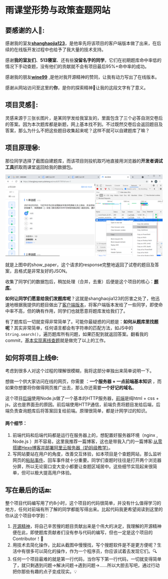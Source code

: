 # 雨课堂形势与政策查题网站

## 要感谢的人:sparkling_heart::

感谢我的室友[**shanghaojia123**](https://github.com/shanghaojia-1)，是他率先将该项目的客户端版本做了出来，在后续的在线版开发过程中也给予了我大量的技术支持。

感谢**我的室友们**、**513寝室**、还有些**没留名字的同学**，它们在初期题库命中率低的情况下手动查题，没有他们的贡献就不会有项目最后95%+命中率的成功。

感谢我的朋友[**wine99**](https://github.com/wine99) ,是他对我开源精神的赞同，让我有动力写出了在线版本。

感谢从网站访问至这里的**你**，是你的探索精神:bouquet:让我的这段文字有了意义。



## 项目灵感:star2::

灵感来源于三张长图片，是某同学发给我室友的，里面包含了三个必答自测交卷后的答案。因为本次题库都是新题，网上基本找不到。不过既然交卷后会返回题目及答案，那么为什么不把这些题目收集起来呢？这样不就可以自建题库了嘛？



## 项目原理:secret::

那位同学选择了截图自建题库，而该项目则投机取巧地直接用浏览器的**开发者调试工具**抓取雨课堂返回给我的数据包。

![f12](img/f12.png)

就是上图中的show_paper，这个请求的response完整地返回了试卷的题目及答案，且格式是非常友好的JSON。

收集了同学们的数据包后，稍加处理（合并，去重）后便是这个项目的核心：[**题库**](https://github.com/Blackmegg1/Situation-and-Policies/blob/main/end/answer.json)。

**如何让同学们愿意给我们发题库呢**？这就是shanghaojia123的厉害之处了，他迅速地根据我提供的题目做出了[客户端版本](./client)，将客户端版本发给了一些同学，即使命中率不高，但的确有作用，同学们也就愿意将题库发给我们了。

有了题库后一切就变得非常简单了。可能你最疑惑的问题是：**如何从题库里找题呢**？其实非常简单，任何语言都会有字符串的匹配方法，如JS中的`String.search()`，遍历题库所有问题，如果匹配到就返回答案。翻看我的commit，[基本实现离线查题](https://github.com/Blackmegg1/Situation-and-Policies/commit/ab992978525dff1413958d2ee5f27dd680cc13d2)就是做完了以上的工作。



## 如何将项目上线:globe_with_meridians::

考虑到很多人对这个过程的理解很模糊，我将这部分单独出来简单说明一下。

想做一个供大家访问在线的网页，你需要 ：**一个服务器 + 一点前端基本知识** ，而如果你想要将你做得网页推广出去，那么你还需要**一个好记的域名**。  

这个项目[后端](https://github.com/Blackmegg1/Situation-and-Policies/tree/main/end)使用Node.js做了一个基本的HTTP服务器，[前端](https://github.com/Blackmegg1/Situation-and-Policies/tree/main/front)是纯html + css + js，这也是界面丑的原因。前后端使用HTTP通信，前端负责将题目发给后端，后端负责查询题库后将答案回复给前端。原理很简单，都是计网学过的知识。

#### 两个细节：

1. 前端代码和后端代码都是运行在服务器上的，想配置好服务器环境（nginx , Node.js ）并不容易，这里我推荐一篇博客，这也是带我入门的一篇博客:[从零搭建Hexo博客并部署阿里云服务器（奶妈级教学）](https://blog.csdn.net/NoCortY/article/details/99631249?ops_request_misc=%257B%2522request%255Fid%2522%253A%2522160525661819724836707365%2522%252C%2522scm%2522%253A%252220140713.130102334..%2522%257D&request_id=160525661819724836707365&biz_id=0&utm_medium=distribute.pc_search_result.none-task-blog-2~all~baidu_landing_v2~default-5-99631249.first_rank_ecpm_v3_pc_rank_v2&utm_term=%E4%BA%91%E6%9C%8D%E5%8A%A1%E5%99%A8%E6%90%AD%E5%BB%BA%E5%8D%9A%E5%AE%A2&spm=1018.2118.3001.4449)。
2. 写网站要站在用户的角度，改善交互体验，如本项目是个查题网站，那么监听网页的[粘贴事件](https://github.com/Blackmegg1/Situation-and-Policies/commit/77dc76ca828fa732fb135d1de3f6d31ae8a122e1#r50471449)、回车事件就十分重要。同学们查题时往往是打开两个浏览器分屏，所以无论窗口变大变小都要让查题区域居中。这些细节实现起来很简单，但可以极大提高用户体验。



## 写在最后的话:end::

整个项目代码编写用了约8小时，这个项目的代码很简单，并没有什么值得学习的地方，任何对前端有所了解的同学都能写得出来。比起代码我更希望阅读到这里的你从这个项目中学到：

1. [开源精神](https://www.zhihu.com/question/20559450)，将自己辛苦搜的题目贡献出来是个伟大的决定，我理解的开源精神便在此，即使题库贡献者们没有参与代码的编写，但也一定是这个项目的Contributor！:raised_hands:
2. 用技术去简化操作，比起从截图中慢慢找，写个搜题软件是不是更方便呢？生活中有很多可以简化的操作，作为一个程序员，你应该试着去发现它们。:mag:
3. 任何一个项目最难的就是第一行代码，当你写下第一行代码，一切就变得简单了，就只剩遇到问题->解决问题->遇到问题->......所以大胆去写吧，通过行动把你那些有趣的点子变成现实。:bulb:

